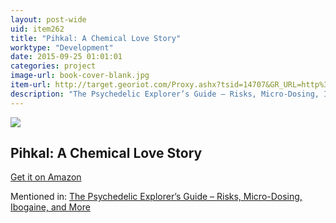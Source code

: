 ```yaml
---
layout: post-wide
uid: item262
title: "Pihkal: A Chemical Love Story"
worktype: "Development"
date: 2015-09-25 01:01:01
categories: project
image-url: book-cover-blank.jpg
item-url: http://target.georiot.com/Proxy.ashx?tsid=14707&GR_URL=http%3A%2F%2Fwww.amazon.com%2FPihkal-A-Chemical-Love-Story%2Fdp%2F0963009605
description: "The Psychedelic Explorer’s Guide – Risks, Micro-Dosing, Ibogaine, and More"
---
```

<a href="http://target.georiot.com/Proxy.ashx?tsid=14707&GR_URL=http%3A%2F%2Fwww.amazon.com%2FPihkal-A-Chemical-Love-Story%2Fdp%2F0963009605" target="blank"><img src="../../../../img/thumbs/book-cover-blank.jpg" class="prod-img"></a>
<h2>Pihkal: A Chemical Love Story</h2>
<p><a href="http://target.georiot.com/Proxy.ashx?tsid=14707&GR_URL=http%3A%2F%2Fwww.amazon.com%2FPihkal-A-Chemical-Love-Story%2Fdp%2F0963009605" target="blank">Get it on Amazon</a><p>
<p>Mentioned in: <a href="http://fourhourworkweek.com/2015/03/21/james-fadiman/" target="blank">The Psychedelic Explorer’s Guide – Risks, Micro-Dosing, Ibogaine, and More</a></p>
